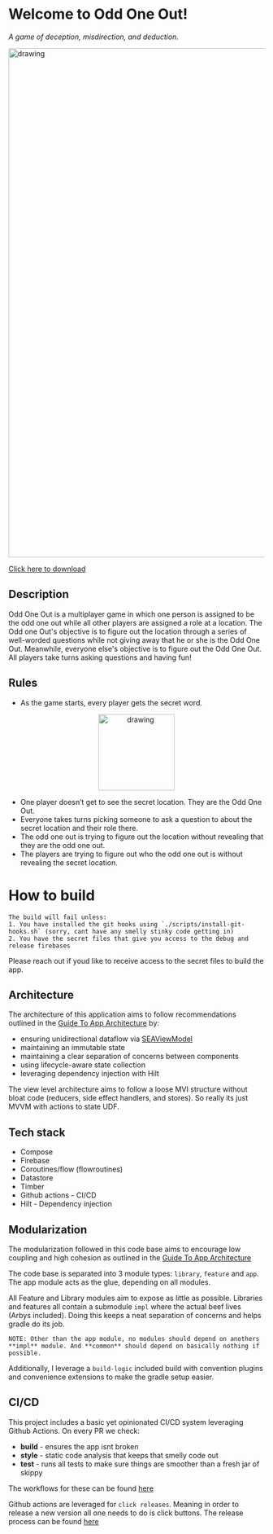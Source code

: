 # Welcome to Odd One Out!

*A game of deception, misdirection, and deduction.*

<img src="https://github.com/oddoneoutgame/OddOneOut/assets/45648517/a9050c7c-9348-4f6e-9d0c-1233a2468caa" alt="drawing" width="1000"/>

[Click here to download](https://play.google.com/store/apps/details?id=com.dangerfield.spyfall.free)


## Description
Odd One Out is a multiplayer game in which one person is assigned to be the odd one out while all other players are assigned a role at a location. The Odd one Out's objective is to figure out the location through a series of well-worded questions while not giving away that he or she is the Odd One Out. Meanwhile, everyone else's objective is to figure out the Odd One Out. All players take turns asking questions and having fun!



## Rules

- As the game starts, every player gets the secret word.
<p align="center">
<img src="https://github.com/oddoneoutgame/OddOneOut/assets/45648517/b0c05918-a33f-41ac-8dc5-b52e63afd541" alt="drawing" style="height:150px;"/>
</p>

- One player doesn’t get to see the secret location. They are the Odd One Out.
- Everyone takes turns picking someone to ask a question to about the secret location and their role there.
- The odd one out is trying to figure out the location without revealing that they are the odd one out.
- The players are trying to figure out who the odd one out is without revealing the secret location.

# How to build

```
The build will fail unless:
1. You have installed the git hooks using `./scripts/install-git-hooks.sh` (sorry, cant have any smelly stinky code getting in)
2. You have the secret files that give you access to the debug and release firebases
```

Please reach out if youd like to receive access to the secret files to build the app. 


## Architecture

The architecture of this application aims to follow recommendations outlined in the [Guide To App Architecture](https://developer.android.com/topic/architecture) by: 
- ensuring unidirectional dataflow via [SEAViewModel](https://github.com/oddoneoutgame/OddOneOut/blob/main/libraries/flowroutines/src/main/java/com.dangerfield.libraries.coreflowroutines/SEAViewModel.kt)
- maintaining an immutable state
- maintaining a clear separation of concerns between components
- using lifecycle-aware state collection
- leveraging dependency injection with Hilt

The view level architecture aims to follow a loose MVI structure without bloat code (reducers, side effect handlers, and stores). So really its just MVVM with actions to state UDF. 

## Tech stack
- Compose 
- Firebase 
- Coroutines/flow (flowroutines) 
- Datastore 
- Timber 
- Github actions - CI/CD
- Hilt - Dependency injection

## Modularization

The modularization followed in this code base aims to encourage low coupling and high cohesion as outlined in the [Guide To App Architecture](https://developer.android.com/topic/modularization)

The code base is separated into 3 module types: `library`, `feature` and `app`. The app module acts as the glue, depending on all modules. 

All Feature and Library modules aim to expose as little as possible. Libraries and features all contain a submodule `impl` where the actual beef lives (Arbys included). Doing this keeps a neat separation of concerns and helps gradle do its job. 

```
NOTE: Other than the app module, no modules should depend on anothers **impl** module. And **common** should depend on basically nothing if possible. 
```


Additionally, I leverage a `build-logic` included build with convention plugins and convenience extensions to make the gradle setup easier.

## CI/CD

This project includes a basic yet opinionated CI/CD system leveraging Github Actions.
On every PR we check:

- **build** - ensures the app isnt broken
- **style** - static code analysis that keeps that smelly code out
- **test** - runs all tests to make sure things are smoother than a fresh jar of skippy

The workflows for these can be found [here](https://github.com/oddoneoutgame/OddOneOut/blob/main/.github/workflows)

Github actions are leveraged for `click releases`. Meaning in order to release a new version all one needs to do is click buttons. The release process can be found [here](https://github.com/oddoneoutgame/OddOneOut/blob/main/.github/workflows/README.md)


